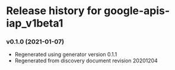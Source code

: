 # Release history for google-apis-iap_v1beta1

### v0.1.0 (2021-01-07)

* Regenerated using generator version 0.1.1
* Regenerated from discovery document revision 20201204


